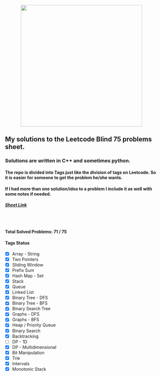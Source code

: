 <img src = "https://d112y698adiu2z.cloudfront.net/photos/production/software_photos/001/788/475/datas/original.png" style = "display: block; width: 400px; margin: auto;">

## My solutions to the Leetcode Blind 75 problems sheet.

### Solutions are written in C++ and sometimes python. 
#### The repo is divided into Tags just like the division of tags on Leetcode. So it is easier for someone to get the problem he/she wants. 
#### If I had more than one solution/idea to a problem I include it as well with some notes if needed. 
##### [Sheet Link](https://leetcode.com/studyplan/leetcode-75/)

<br>
<br>

<b>Total Solved Problems: 71 / 75 </b>

#### Tags Status


- [X] Array - String
- [x] Two Pointers
- [X] Sliding Window
- [X] Prefix Sum
- [X] Hash Map - Set
- [X] Stack
- [X] Queue
- [X] Linked List
- [X] Binary Tree - DFS
- [X] Binary Tree - BFS
- [X] Binary Search Tree
- [X] Graphs - DFS
- [X] Graphs - BFS
- [X] Heap / Priority Queue
- [X] Binary Search
- [X] Backtracking
- [ ] DP - 1D
- [X] DP - Multidimensional
- [X] Bit Manipulation
- [X] Trie
- [X] Intervals
- [X] Monotonic Stack
